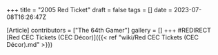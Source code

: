 +++
title = "2005 Red Ticket"
draft = false
tags = []
date = 2023-07-08T16:26:47Z

[Article]
contributors = ["The 64th Gamer"]
gallery = []
+++
#REDIRECT [Red CEC Tickets (CEC Décor)]({{< ref "wiki/Red CEC Tickets (CEC Décor).md" >}})